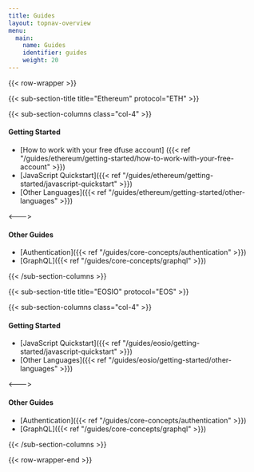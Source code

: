 ```yaml
---
title: Guides
layout: topnav-overview
menu:
  main:
    name: Guides
    identifier: guides
    weight: 20
---
```


{{< row-wrapper >}}

{{< sub-section-title title="Ethereum" protocol="ETH" >}}

{{< sub-section-columns  class="col-4" >}}

#### Getting Started
* [How to work with your free dfuse account] ({{< ref "/guides/ethereum/getting-started/how-to-work-with-your-free-account" >}})
* [JavaScript Quickstart]({{< ref "/guides/ethereum/getting-started/javascript-quickstart" >}})
* [Other Languages]({{< ref "/guides/ethereum/getting-started/other-languages" >}})

<--->

#### Other Guides

* [Authentication]({{< ref "/guides/core-concepts/authentication" >}})
* [GraphQL]({{< ref "/guides/core-concepts/graphql" >}})

{{< /sub-section-columns >}}


{{< sub-section-title title="EOSIO" protocol="EOS" >}}

{{< sub-section-columns class="col-4" >}}

#### Getting Started

* [JavaScript Quickstart]({{< ref "/guides/eosio/getting-started/javascript-quickstart" >}})
* [Other Languages]({{< ref "/guides/eosio/getting-started/other-languages" >}})

<--->

#### Other Guides

* [Authentication]({{< ref "/guides/core-concepts/authentication" >}})
* [GraphQL]({{< ref "/guides/core-concepts/graphql" >}})

{{< /sub-section-columns >}}

{{< row-wrapper-end >}}
